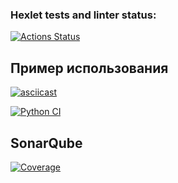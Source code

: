 
### Hexlet tests and linter status:
[![Actions Status](https://github.com/YanaTryastsyna/python-project-50/actions/workflows/hexlet-check.yml/badge.svg)](https://github.com/YanaTryastsyna/python-project-50/actions)

## Пример использования
[![asciicast](https://asciinema.org/a/ryBs0phVPHxiW6wbsyCrdN4UU.svg)](https://asciinema.org/a/ryBs0phVPHxiW6wbsyCrdN4UU)

[![Python CI](https://github.com/YanaTryastsyna/python-project-50/actions/workflows/hexlet-check.yml/badge.svg)](https://github.com/YanaTryastsyna/python-project-50/actions/workflows/hexlet-check.yml)

## SonarQube
[![Coverage](https://sonarcloud.io/api/project_badges/measure?project=YanaTryastsyna_python-project-50&metric=coverage)](https://sonarcloud.io/summary/new_code?id=YanaTryastsyna_python-project-50)

